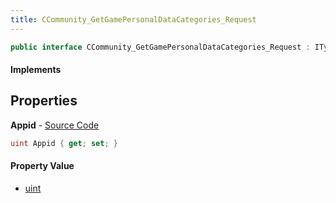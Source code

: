 ```yaml
---
title: CCommunity_GetGamePersonalDataCategories_Request
---
```


```csharp
public interface CCommunity_GetGamePersonalDataCategories_Request : ITypedProtobuf<CCommunity_GetGamePersonalDataCategories_Request>, INativeHandle
```

#### Implements

## Properties

**Appid** - [Source Code](https://github.com/swiftly-solution/swiftlys2/blob/master/managed/src/SwiftlyS2.Generated/Protobufs/Interfaces/CCommunity_GetGamePersonalDataCategories_Request.cs#L13)

```csharp
uint Appid { get; set; }
```

#### Property Value

- [uint](https://learn.microsoft.com/dotnet/api/system.uint32)

